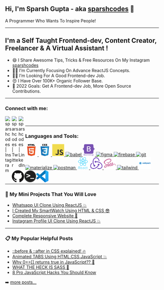## Hi, I'm Sparsh Gupta - aka [sparshcodes][instagram] 👋
<span align="left">A Programmer Who Wants To Inspire People!</span>

---

## I'm a Self Taught Frontend-dev, Content Creator, Freelancer & A Virtual Assistant !

- 😄 I Share Awesome Tips, Tricks & Free Resources On My Instagram  [sparshcodes][instagram]
- 👨‍💻 I’m Currently Focusing On Advance ReactJS Concepts.
- 🧑‍💻 I’m Looking For A Good Frontend-dev Job.
- 😍 I Have Over 100K+ Organic Follower Base.
- 🧐 2022 Goals: Get A Frontend-dev Job, More Open Source Contributions.

---

### Connect with me:

[<img align="left" alt="sparshcodes | Instagram" width="22px" src="https://upload.wikimedia.org/wikipedia/commons/thumb/e/e7/Instagram_logo_2016.svg/132px-Instagram_logo_2016.svg.png" />][instagram]
[<img align="left" alt="sparshcodes | Twitter" width="22px" src="https://www.freepnglogos.com/uploads/twitter-logo-png/twitter-logo-vector-png-clipart-1.png" />][twitter]
[<img align="left" alt="sparshcodes | LinkedIn" width="22px" src="https://upload.wikimedia.org/wikipedia/commons/thumb/c/ca/LinkedIn_logo_initials.png/600px-LinkedIn_logo_initials.png" />][linkedin]

<br/>

---

### Languages and Tools:

<p align="left"> 
<a href="https://www.w3.org/html/" target="_blank"> <img src="https://raw.githubusercontent.com/devicons/devicon/master/icons/html5/html5-original-wordmark.svg" alt="html5" width="40" height="40"/> </a>
<a href="https://www.w3schools.com/css/" target="_blank"> <img src="https://raw.githubusercontent.com/devicons/devicon/master/icons/css3/css3-original-wordmark.svg" alt="css3" width="40" height="40"/> </a>
<a href="https://developer.mozilla.org/en-US/docs/Web/JavaScript" target="_blank"> <img src="https://raw.githubusercontent.com/devicons/devicon/master/icons/javascript/javascript-original.svg" alt="javascript" width="40" height="40"/> </a>
<a href="https://babeljs.io/" target="_blank"> <img src="https://www.vectorlogo.zone/logos/babeljs/babeljs-icon.svg" alt="babel" width="40" height="40"/> </a> <a href="https://getbootstrap.com" target="_blank"> <img src="https://raw.githubusercontent.com/devicons/devicon/master/icons/bootstrap/bootstrap-plain-wordmark.svg" alt="bootstrap" width="40" height="40"/> </a>  <a href="https://www.figma.com/" target="_blank"> <img src="https://www.vectorlogo.zone/logos/figma/figma-icon.svg" alt="figma" width="40" height="40"/> </a> <a href="https://firebase.google.com/" target="_blank"> <img src="https://www.vectorlogo.zone/logos/firebase/firebase-icon.svg" alt="firebase" width="40" height="40"/> </a> <a href="https://git-scm.com/" target="_blank"> <img src="https://www.vectorlogo.zone/logos/git-scm/git-scm-icon.svg" alt="git" width="40" height="40"/> </a>  <a href="https://materializecss.com/" target="_blank"> <img src="https://raw.githubusercontent.com/prplx/svg-logos/5585531d45d294869c4eaab4d7cf2e9c167710a9/svg/materialize.svg" alt="materialize" width="40" height="40"/> </a> <a href="https://postman.com" target="_blank"> <img src="https://www.vectorlogo.zone/logos/getpostman/getpostman-icon.svg" alt="postman" width="40" height="40"/> </a> <a href="https://reactjs.org/" target="_blank"> <img src="https://raw.githubusercontent.com/devicons/devicon/master/icons/react/react-original-wordmark.svg" alt="react" width="40" height="40"/> </a> <a href="https://redux.js.org" target="_blank"> <img src="https://raw.githubusercontent.com/devicons/devicon/master/icons/redux/redux-original.svg" alt="redux" width="40" height="40"/> </a> <a href="https://sass-lang.com" target="_blank"> <img src="https://raw.githubusercontent.com/devicons/devicon/master/icons/sass/sass-original.svg" alt="sass" width="40" height="40"/> </a> <a href="https://tailwindcss.com/" target="_blank"> <img src="https://www.vectorlogo.zone/logos/tailwindcss/tailwindcss-icon.svg" alt="tailwind" width="40" height="40"/> </a> <a href="https://webpack.js.org" target="_blank"> <img src="https://raw.githubusercontent.com/devicons/devicon/d00d0969292a6569d45b06d3f350f463a0107b0d/icons/webpack/webpack-original-wordmark.svg" alt="webpack" width="40" height="40"/> </a>
<img align="left" alt="GitHub" width="40px" src="https://raw.githubusercontent.com/github/explore/78df643247d429f6cc873026c0622819ad797942/topics/github/github.png" />
<img align="left" alt="Terminal" width="40px" src="https://raw.githubusercontent.com/github/explore/80688e429a7d4ef2fca1e82350fe8e3517d3494d/topics/terminal/terminal.png" />
<img align="left" alt="Visual Studio Code" width="40px" src="https://raw.githubusercontent.com/github/explore/80688e429a7d4ef2fca1e82350fe8e3517d3494d/topics/visual-studio-code/visual-studio-code.png" /> </p>

<br>

---

### 🚧 My Mini Projects That You Will Love

<!-- projects:START -->
- [Whatsapp UI Clone Using ReactJS 💥](https://sparshcodes.github.io/whatsapp-ui-clone/)
- [I Created My SmartWatch Using HTML & CSS 😎](https://codepen.io/sparshgupta007/pen/abJZoVx)
- [Complete Responsive Website 🤩](https://sparshcodesbookmark.netlify.app)
- [Instagram Profile UI Clone Using ReactJS 💥](https://sparshcodes.github.io/instagram-profile-ui-clone/)
<!-- projects:END -->

---

### 📋 My Popular Helpful Posts

<!-- Instagram:START -->
- [::before & ::after in CSS explained! 🔥](https://www.instagram.com/p/COk5JZsAKK9/?utm_source=ig_web_copy_link)
- [Animated TABS Using HTML,CSS,JavaScript 💥](https://www.instagram.com/p/CL4LwRTDj_b/?utm_source=ig_web_copy_link)
- [Why 0==[] returns true in JavaScript?? 🧐](https://www.instagram.com/p/CKMQDYNgACc/?utm_source=ig_web_copy_link)
- [WHAT THE HECK IS SASS 🤨](https://www.instagram.com/p/CJoQc4OgF3i/?utm_source=ig_web_copy_link)
- [8 Pro JavaScript Hacks You Should Know](https://www.instagram.com/p/CQQ9NmHg-4-/?utm_source=ig_web_copy_link)
<!-- Instagram:END -->

➡️ [more posts...][instagram]





  <!-- <img align="left" alt="sparshcodes GitHub Stats" src="https://github-readme-stats.vercel.app/api?username=sparshcodes&show_icons=true&hide_border=true" /> -->


[twitter]: https://twitter.com/sparshcodes
[instagram]: https://www.instagram.com/sparshcodes/
[linkedin]: https://www.linkedin.com/in/sparsh-gupta-1334221b5/

